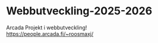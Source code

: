 # Webbutveckling-2025-2026
Arcada
Projekt i webbutveckling!
<br> https://people.arcada.fi/~roosmaxj/
